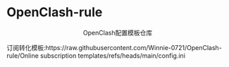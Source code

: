 # OpenClash-rule
<p align="center">OpenClash配置模板仓库</p>
订阅转化模板:https://raw.githubusercontent.com/Winnie-0721/OpenClash-rule/Online subscription templates/refs/heads/main/config.ini
